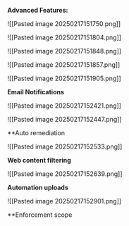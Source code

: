 **Advanced Features:**

![[Pasted image 20250217151750.png]]

![[Pasted image 20250217151804.png]]

![[Pasted image 20250217151848.png]]

![[Pasted image 20250217151857.png]]

![[Pasted image 20250217151905.png]]

**Email Notifications**

![[Pasted image 20250217152421.png]]

![[Pasted image 20250217152447.png]]

**Auto remediation

![[Pasted image 20250217152533.png]]

**Web content filtering**

![[Pasted image 20250217152639.png]]

**Automation uploads**

![[Pasted image 20250217152901.png]]

**Enforcement scope

